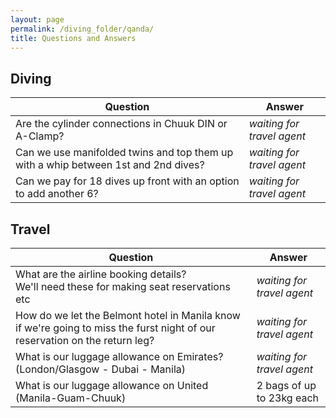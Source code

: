 ```yaml
---
layout: page
permalink: /diving_folder/qanda/
title: Questions and Answers
---
```


## Diving

| Question | Answer |
| ------------------------- | ------------------------- |
| Are the cylinder connections in Chuuk DIN or A-Clamp? | _waiting for travel agent_ |
| Can we use manifolded twins and top them up with a whip between 1st and 2nd dives? | _waiting for travel agent_ |
| Can we pay for 18 dives up front with an option to add another 6? | _waiting for travel agent_ |


## Travel

| Question | Answer |
| ------------------------- | ------------------------- |
| What are the airline booking details? <br>We'll need these for making seat reservations etc  | _waiting for travel agent_  |
| How do we let the Belmont hotel in Manila know if we're going to miss the furst night of our reservation on the return leg? | _waiting for travel agent_ |
| What is our luggage allowance on Emirates? (London/Glasgow - Dubai - Manila) | _waiting for travel agent_ |
| What is our luggage allowance on United (Manila-Guam-Chuuk) | 2 bags of up to 23kg each |

